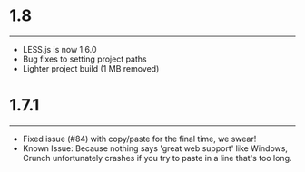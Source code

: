 # 1.8
---
- LESS.js is now 1.6.0
- Bug fixes to setting project paths
- Lighter project build (1 MB removed)

# 1.7.1
---
 - Fixed issue (#84) with copy/paste for the final time, we swear!
 - Known Issue: Because nothing says &apos;great web support&apos; like Windows, Crunch unfortunately crashes if you try to paste in a line that's too long.
